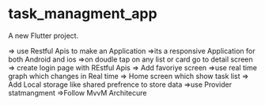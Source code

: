 # task_managment_app

A new Flutter project.

=> use Restful Apis to make an Application
=>its a responsive Application for both Android and ios
=>on doudle tap on any list or card go to detail screen
=> create login page with REstful Apis
=> Add favoriye screen 
=>use real time graph which changes in Real time
=> Home screen which show task list 
=> Add Local storage like shared prefrence to store data 
=>use Provider statmangment
=>Follow MvvM Architecure
